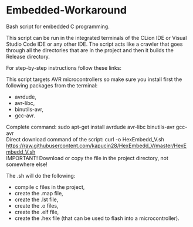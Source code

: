 # Embedded-Workaround
  Bash script for embedded C programming.
  
  This script can be run in the integrated terminals of the CLion IDE or Visual Studio Code IDE or any other IDE.
  The script acts like a crawler that goes through all the directories that are in the project and then it builds the Release directory.
  
  For step-by-step instructions follow these links:
  

  This script targets AVR microcontrollers so make sure you install first the following packages from the terminal:
   - avrdude,
   - avr-libc,
   - binutils-avr,
   - gcc-avr.
   
  Complete command: sudo apt-get install avrdude avr-libc binutils-avr gcc-avr                     
  Direct download command of the script: curl -o HexEmbedd_V.sh https://raw.githubusercontent.com/kapucin28/HexEmbedd_V/master/HexEmbedd_V.sh                                                    
  IMPORTANT! Download or copy the file in the project directory, not somewhere else!                            
  
  The .sh will do the following:
   - compile c files in the project,
   - create the .map file,
   - create the .lst file,
   - create the .o files,
   - create the .elf file,
   - create the .hex file (that can be used to flash into a microcontroller).
